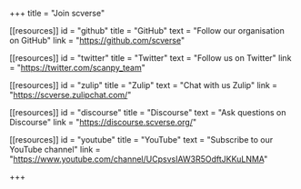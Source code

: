 +++
title = "Join scverse"

[[resources]]
	id = "github"
	title = "GitHub"
	text = "Follow our organisation on GitHub"
	link = "https://github.com/scverse"

[[resources]]
	id = "twitter"
	title = "Twitter"
	text = "Follow us on Twitter"
	link = "https://twitter.com/scanpy_team"

[[resources]]
	id = "zulip"
	title = "Zulip"
	text = "Chat with us Zulip"
	link = "https://scverse.zulipchat.com/"

[[resources]]
	id = "discourse"
	title = "Discourse"
	text = "Ask questions on Discourse"
	link = "https://discourse.scverse.org/"

[[resources]]
	id = "youtube"
	title = "YouTube"
	text = "Subscribe to our YouTube channel"
	link = "https://www.youtube.com/channel/UCpsvsIAW3R5OdftJKKuLNMA"

+++
